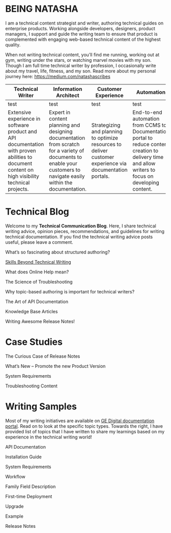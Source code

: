 # BEING NATASHA
I am a technical content strategist and writer, authoring technical guides on enterprise products. Working alongside developers, designers, product managers, I support and guide the writing team to ensure that product is complemented with engaging web-based technical content of the highest quality.  

When not writing technical content, you’ll find me running, working out at gym, writing under the stars, or watching marvel movies with my son. Though I am full time technical writer by profession, I occasionally write about my travel, life, fitness, and my son. Read more about my personal journey here: https://medium.com/natashascribes


|Technical Writer|Information Architect|Customer Experience|Automation|
|---|---|---|---|
test|test|test|test
Extensive experience in software product and API documentation with proven abilities to document content on high visibility technical projects.|Expert in content planning and designing documentation from scratch for a variety of documents to enable your customers to navigate easily within the documentation.|Strategizing and planning to optimize resources to deliver customer experience via documentation portals.|End-to-end automation from CCMS to Documentation portal to reduce content creation to delivery time and allow writers to focus on developing content.



# Technical Blog
Welcome to my **Technical Communication Blog**. Here, I share technical writing advice, opinion pieces, recommendations, and guidelines for writing technical documentation. If you find the technical writing advice posts useful, please leave a comment.


What’s so fascinating about structured authoring?

[Skills Beyond Technical Writing]()

What does Online Help mean?

The Science of Troubleshooting

Why topic-based authoring is important for technical writers?

The Art of API Documentation

Knowledge Base Articles

Writing Awesome Release Notes!



<!--## CREATIVE BLOGS-->


# Case Studies


The Curious Case of Release Notes

What’s New – Promote the new Product Version

System Requirements

Troubleshooting Content

# Writing Samples

Most of my writing initiatives are available on [GE Digital documentation portal](). Read on to look at the specific topic types. Towards the right, I have provided list of topics that I have written to share my learnings based on my experience in the technical writing world!

API Documentation

Installation Guide

System Requirements

Workflow

Family Field Description

First-time Deployment

Upgrade

Example

Release Notes
